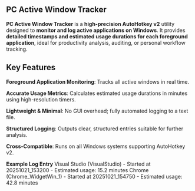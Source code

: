 ## PC Active Window Tracker

**PC Active Window Tracker** is a **high-precision AutoHotkey v2** utility designed to **monitor and log active applications on Windows**. It provides **detailed timestamps and estimated usage durations for each foreground application**, ideal for productivity analysis, auditing, or personal workflow tracking.

## Key Features

**Foreground Application Monitoring**: Tracks all active windows in real time.

**Accurate Usage Metrics**: Calculates estimated usage durations in minutes using high-resolution timers.

**Lightweight & Minimal**: No GUI overhead; fully automated logging to a text file.

**Structured Logging**: Outputs clear, structured entries suitable for further analysis.

**Cross-Compatible**: Runs on all Windows systems supporting AutoHotkey v2.

**Example Log Entry**
Visual Studio (VisualStudio) - Started at 20251021_153200 - Estimated usage: 15.2 minutes
Chrome (Chrome_WidgetWin_1) - Started at 20251021_154750 - Estimated usage: 42.8 minutes
